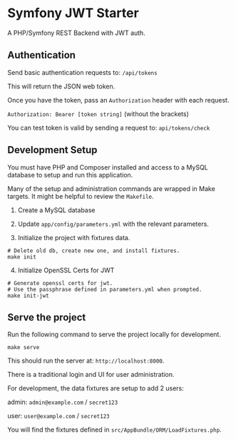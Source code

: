 Symfony JWT Starter
==================

A PHP/Symfony REST Backend with JWT auth.

## Authentication

Send basic authentication requests to: `/api/tokens`

This will return the JSON web token.

Once you have the token, pass an `Authorization` header with each request.

`Authorization: Bearer [token string]` (without the brackets)

You can test token is valid by sending a request to: `api/tokens/check`

## Development Setup

You must have PHP and Composer installed and access to a MySQL database to setup and run this application.

Many of the setup and administration commands are wrapped in Make targets. It might be helpful to
review the `Makefile`.

1) Create a MySQL database

2) Update `app/config/parameters.yml` with the relevant parameters.

3) Initialize the project with fixtures data.

```
# Delete old db, create new one, and install fixtures.
make init
```

4) Initialize OpenSSL Certs for JWT

```
# Generate openssl certs for jwt. 
# Use the passphrase defined in parameters.yml when prompted.
make init-jwt
```

## Serve the project

Run the following command to serve the project locally for development.

```
make serve
```

This should run the server at: `http://localhost:8000`.

There is a traditional login and UI for user administration.

For development, the data fixtures are setup to add 2 users:

admin: `admin@example.com` / `secret123`

user: `user@example.com` / `secret123`

You will find the fixtures defined in `src/AppBundle/ORM/LoadFixtures.php`.
